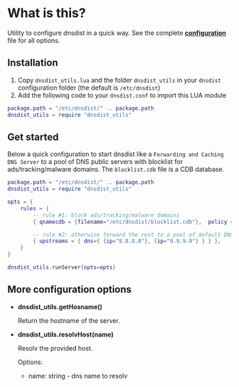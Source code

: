 # What is this?

Utility to configure dnsdist in a quick way.
See the complete **[configuration](./examples/0.dnsdist.conf)** file for all options.

## Installation

1. Copy `dnsdist_utils.lua` and the folder `dnsdist_utils` in your `dnsdist` configuration folder (the default is `/etc/dnsdist`)
4. Add the following code to your `dnsdist.conf` to import this LUA module

```lua
package.path = "/etc/dnsdist/" .. package.path
dnsdist_utils = require "dnsdist_utils"
```
## Get started

Below a quick configuration to start dnsdist like a `Forwarding and Caching DNS Server` to a pool of DNS public servers
with blocklist for ads/tracking/malware domains. The `blocklist.cdb` file is a CDB database.

```lua
package.path = "/etc/dnsdist/" .. package.path
dnsdist_utils = require "dnsdist_utils"

opts = {
    rules = {
        -- rule #1: block ads/tracking/malware domains
        { qnamecdb = {filename="/etc/dnsdist/blocklist.cdb"},  policy = "drop"},

        -- rule #2: otherwise forward the rest to a pool of default DNS servers
        { upstreams = { dns={ {ip="8.8.8.8"}, {ip="9.9.9.9"} } } },
    }
}

dnsdist_utils.runServer{opts=opts}
```

## More configuration options

* **dnsdist_utils.getHosname()**

    Return the hostname of the server.

* **dnsdist_utils.resolvHost(name)**

    Resolv the provided host.

    Options:
    - name: string - dns name to resolv